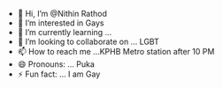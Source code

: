 - 👋 Hi, I’m @Nithin Rathod
- 👀 I’m interested in Gays
- 🌱 I’m currently learning ...
- 💞️ I’m looking to collaborate on ... LGBT
- 📫 How to reach me ...KPHB Metro station after 10 PM
- 😄 Pronouns: ... Puka
- ⚡ Fun fact: ... I am Gay

<!---
8500227731/8500227731 is a ✨ special ✨ repository because its `README.md` (this file) appears on your GitHub profile.
You can click the Preview link to take a look at your changes.
--->
